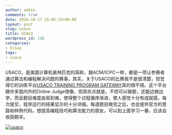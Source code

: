 ```yaml
---
author: admin
comments: true
date: 2010-10-17 15:05:33+00:00
layout: post
slug: usaco
title: USACO
wordpress_id: 110
categories:
- Essay
tags:
- usaco
---
```


USACO，是美国计算机奥林匹克的简称，跟ACM/ICPC一样，都是一项让参赛者通过算法和编程解决问题的赛事。其实，关于USACO的比赛我不是很清楚，但觉得它的训练平台[USACO TRAINING PROGRAM GATEWAY](http://http://train.usaco.org/usacogate)真的很不错。这个平台跟许多国内外的Online Judge很像，但其优点就是，不但可以做题，还能边做边学，而且题目难度由易到难，使得整个过程循序渐进，使人感觉十分有成就感。每次提交，程序运行的结果显示的十分详细。每道题目做完之后，也会提供官方的思路和样例代码。想提高编程技巧和算法能力的朋友，可以到上面学习一番，应该会收获颇丰。

 

[![usaco](http://www.qxavier.me/wp-content/uploads/2010/10/usaco_thumb.jpg)](http://www.qxavier.me/wp-content/uploads/2010/10/usaco.jpg)
